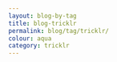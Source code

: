 ```yaml
---
layout: blog-by-tag
title: blog-tricklr
permalink: blog/tag/tricklr/
colour: aqua
category: tricklr
---
```

